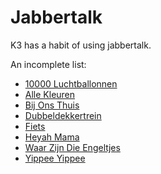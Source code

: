 # Jabbertalk

K3 has a habit of using jabbertalk.

An incomplete list:

 * [10000 Luchtballonnen](10000LuchtBallonnen.md)
 * [Alle Kleuren](AlleKleuren.md)
 * [Bij Ons Thuis](BijOnsThuis.md)
 * [Dubbeldekkertrein](Dubbeldekkertrein.md)
 * [Fiets](Fiets.md)
 * [Heyah Mama](HeyahMama.md)
 * [Waar Zijn Die Engeltjes](WaarZijnDieEngeltjes.md)
 * [Yippee Yippee](YippeeYippee.md)
